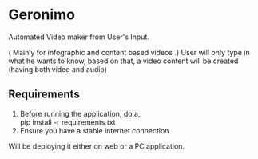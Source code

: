 
# Geronimo
Automated Video maker from User's Input.

( Mainly for infographic and content based videos .) User will only type in what he wants to know, based on that, a video content will be created (having both video and audio)


## Requirements
1. Before running the application, do a,  
  pip install -r requirements.txt
2. Ensure you have a stable internet connection

Will be deploying it either on web or a PC application.
